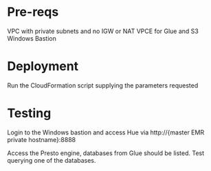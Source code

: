 # Pre-reqs
VPC with private subnets and no IGW or NAT
VPCE for Glue and S3
Windows Bastion

# Deployment
Run the CloudFormation script supplying the parameters requested

# Testing
Login to the Windows bastion and access Hue via http://{master EMR private hostname}:8888

Access the Presto engine, databases from Glue should be listed. Test querying one of the databases.
